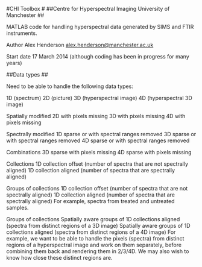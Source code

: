 
#CHI Toolbox #
##Centre for Hyperspectral Imaging University of Manchester ##

MATLAB code for handling hyperspectral data generated by SIMS and FTIR instruments.

Author Alex Henderson <alex.henderson@manchester.ac.uk>

Start date 17 March 2014 (although coding has been in progress for many years)



##Data types ##

Need to be able to handle the following data types: 

1D (spectrum)
2D (picture)
3D (hyperspectral image)
4D (hyperspectral 3D image)

Spatially modified
2D with pixels missing
3D with pixels missing
4D with pixels missing

Spectrally modified
1D sparse or with spectral ranges removed
3D sparse or with spectral ranges removed
4D sparse or with spectral ranges removed

Combinations
3D sparse with pixels missing
4D sparse with pixels missing

Collections
1D collection offset (number of spectra that are not spectrally aligned)
1D collection aligned (number of spectra that are spectrally aligned)

Groups of collections
1D collection offset (number of spectra that are not spectrally aligned)
1D collection aligned (number of spectra that are spectrally aligned)
For example, spectra from treated and untreated samples. 

Groups of collections
Spatially aware groups of 1D collections aligned (spectra from distinct regions of a 3D image)
Spatially aware groups of 1D collections aligned (spectra from distinct regions of a 4D image)
For example, we want to be able to handle the pixels (spectra) from distinct regions of a 
hyperspectral image and work on them separately, before combining them back and rendering them in 2/3/4D. 
We may also wish to know how close these distinct regions are. 

